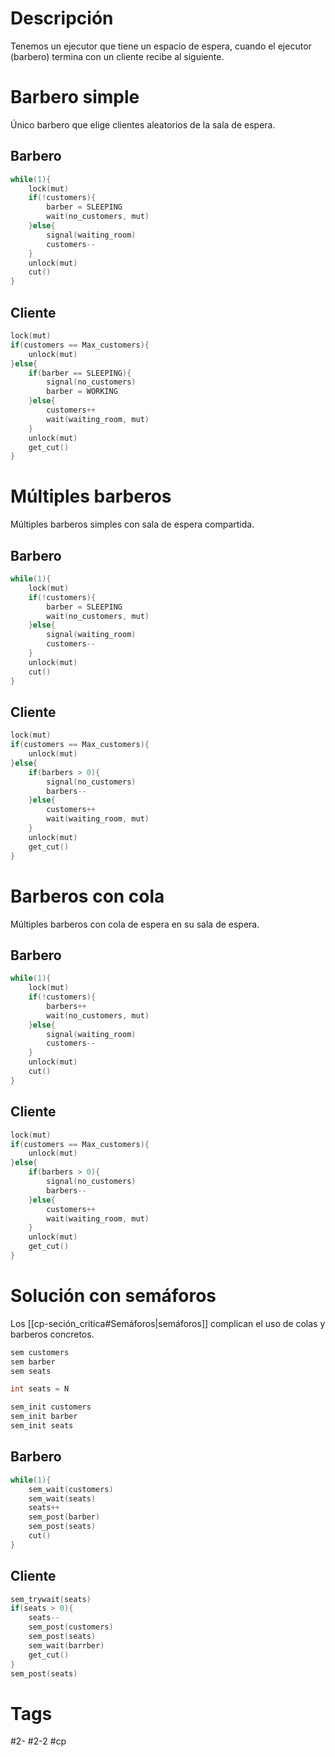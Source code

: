 # Descripción
Tenemos un ejecutor que tiene un espacio de espera, cuando el ejecutor (barbero) termina con un cliente recibe al siguiente.
# Barbero simple
Único barbero que elige clientes aleatorios de la sala de espera.
## Barbero
~~~c
while(1){
	lock(mut)
	if(!customers){
		barber = SLEEPING
		wait(no_customers, mut)
	}else{
		signal(waiting_room)
		customers--
	}
	unlock(mut)
	cut()
}
~~~
## Cliente
~~~c
lock(mut)
if(customers == Max_customers){
	unlock(mut)
}else{
	if(barber == SLEEPING){
		signal(no_customers)
		barber = WORKING
	}else{
		customers++
		wait(waiting_room, mut)
	}
	unlock(mut)
	get_cut()
}
~~~
# Múltiples barberos
Múltiples barberos simples con sala de espera compartida.
## Barbero
~~~c
while(1){
	lock(mut)
	if(!customers){
		barber = SLEEPING
		wait(no_customers, mut)
	}else{
		signal(waiting_room)
		customers--
	}
	unlock(mut)
	cut()
}
~~~
## Cliente
~~~c
lock(mut)
if(customers == Max_customers){
	unlock(mut)
}else{
	if(barbers > 0){
		signal(no_customers)
		barbers--
	}else{
		customers++
		wait(waiting_room, mut)
	}
	unlock(mut)
	get_cut()
}
~~~
# Barberos con cola
Múltiples barberos con cola de espera en su sala de espera.
## Barbero
~~~c
while(1){
	lock(mut)
	if(!customers){
		barbers++
		wait(no_customers, mut)
	}else{
		signal(waiting_room)
		customers--
	}
	unlock(mut)
	cut()
}
~~~
## Cliente
~~~c
lock(mut)
if(customers == Max_customers){
	unlock(mut)
}else{
	if(barbers > 0){
		signal(no_customers)
		barbers--
	}else{
		customers++
		wait(waiting_room, mut)
	}
	unlock(mut)
	get_cut()
}
~~~
# Solución con semáforos
Los [[cp-seción_critica#Semáforos|semáforos]] complican el uso de colas y barberos concretos.
~~~c
sem customers
sem barber
sem seats

int seats = N

sem_init customers
sem_init barber
sem_init seats
~~~
## Barbero
~~~c
while(1){
	sem_wait(customers)
	sem_wait(seats)
	seats++
	sem_post(barber)
	sem_post(seats)
	cut()
}
~~~
## Cliente
~~~c
sem_trywait(seats)
if(seats > 0){
	seats--
	sem_post(customers)
	sem_post(seats)
	sem_wait(barrber)
	get_cut()
}
sem_post(seats)
~~~
# Tags
#2-
#2-2
#cp

```note-
```
